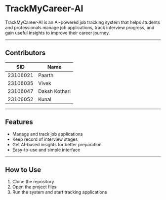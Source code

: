 # TrackMyCareer-AI

TrackMyCareer-AI is an AI-powered job tracking system that helps students and professionals manage job applications, track interview progress, and gain useful insights to improve their career journey.

---

## Contributors

| SID      | Name          |
|----------|---------------|
| 23106021 | Paarth        |
| 23106035 | Vivek         |
| 23106047 | Daksh Kothari |
| 23106052 | Kunal         |

---

## Features
- Manage and track job applications  
- Keep record of interview stages  
- Get AI-based insights for better preparation  
- Easy-to-use and simple interface  

---

## How to Use
1. Clone the repository  
2. Open the project files  
3. Run the system and start tracking applications


